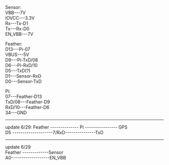 Sensor:  
VBB---7V  
IOVCC---3.3V  
Rx---Tx-D1  
Tx---Rx-D0  
EN_VBB---7V    
   
Feather:   
D13---Pi-07   
VBUS---5V     
D9---Pi-TxD/08   
D6---Pi-RxD/10   
D5---TxD(?)   
D1---Sensor-RxD   
D0---Sensor-TxD     
   
Pi:    
07---Feather-D13    
TxD/08---Feather-D9   
RxD/10---Feather-D6   
34---GND

---------------------------------------------------------------

update 6/29:
Feather -------------- Pi ---------------- GPS     
D5 --------------------7/RxD---------------TxD        

------------------------------------------------------------

update 6/29       
Feather -------------Sensor     
A0-------------------EN_VBB
